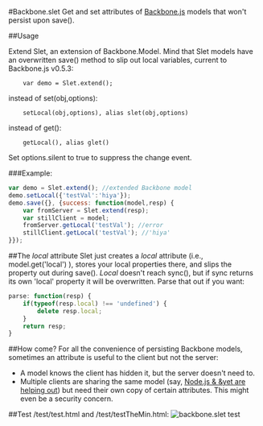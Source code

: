 #Backbone.slet
Get and set attributes of [Backbone.js](http://documentcloud.github.com/backbone/) models that won't persist upon save().

##Usage

Extend Slet, an extension of Backbone.Model. Mind that Slet models have an overwritten save() method to slip out local variables, current to Backbone.js v0.5.3:

		var demo = Slet.extend();

instead of set(obj,options):
		
		setLocal(obj,options), alias slet(obj,options)
	
instead of get():

		getLocal(), alias glet()
		
Set options.silent to true to suppress the change event.

###Example:

``` javascript
var demo = Slet.extend(); //extended Backbone model
demo.setLocal({'testVal':'hiya'});
demo.save({}, {success: function(model,resp) {
	var fromServer = Slet.extend(resp);
	var stillClient = model;
	fromServer.getLocal('testVal'); //error
	stillClient.getLocal('testVal'); //'hiya'
}});
```

##The *local* attribute
Slet just creates a *local* attribute (i.e., model.get('local') ), stores your local properties there, and slips the property out during save(). *Local* doesn't reach sync(), but if sync returns its own 'local' property it will be overwritten. Parse that out if you want:

``` javascript
parse: function(resp) {
	if(typeof(resp.local) !== 'undefined') {
		delete resp.local;
	}
	return resp;
}
```

##How come?
For all the convenience of persisting Backbone models, sometimes an attribute is useful to the client but not the server:

- A model knows the client has hidden it, but the server doesn't need to.
- Multiple clients are sharing the same model (say, [Node.js & &yet are helping out](http://andyet.net/blog/2011/feb/15/re-using-backbonejs-models-on-the-server-with-node/)) but need their own copy of certain attributes. This might even be a security concern.

##Test
		/test/test.html and /test/testTheMin.html:
![backbone.slet test](https://github.com/jrs2ea/backbone.slet/raw/master/test.png)

